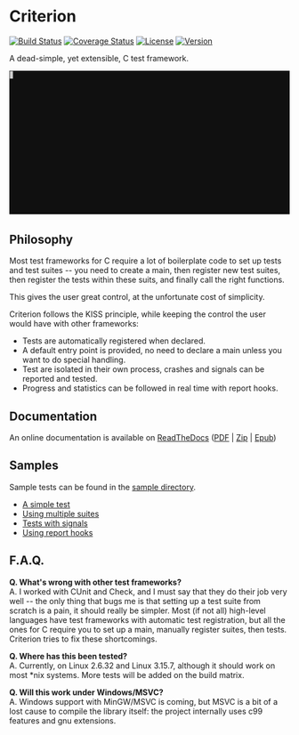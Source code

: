 
Criterion
=========

[![Build Status](https://travis-ci.org/Snaipe/Criterion.svg?branch=master)](https://travis-ci.org/Snaipe/Criterion) 
[![Coverage Status](https://coveralls.io/repos/Snaipe/Criterion/badge.svg?branch=master)](https://coveralls.io/r/Snaipe/Criterion?branch=master) 
[![License](https://img.shields.io/badge/license-MIT-blue.svg?style=flat)](https://github.com/Snaipe/Criterion/blob/master/LICENSE) 
[![Version](https://img.shields.io/github/tag/Snaipe/Criterion.svg?label=version&style=flat)](https://github.com/Snaipe/Criterion/releases) 

A dead-simple, yet extensible, C test framework.

![Screencast](./doc/screencast.gif)

## Philosophy

Most test frameworks for C require a lot of boilerplate code to
set up tests and test suites -- you need to create a main,
then register new test suites, then register the tests within
these suits, and finally call the right functions.

This gives the user great control, at the unfortunate cost of simplicity.

Criterion follows the KISS principle, while keeping the control
the user would have with other frameworks:

* Tests are automatically registered when declared.
* A default entry point is provided, no need to declare a main
  unless you want to do special handling.
* Test are isolated in their own process, crashes and signals can be
  reported and tested.
* Progress and statistics can be followed in real time with report hooks.

## Documentation

An online documentation is available on [ReadTheDocs][online-docs]
([PDF][pdf-docs] | [Zip][zip-docs] | [Epub][epub-docs])

## Samples

Sample tests can be found in the [sample directory][samples].

* [A simple test][sample-simple]
* [Using multiple suites][sample-suites]
* [Tests with signals][sample-signal]
* [Using report hooks][sample-report]

## F.A.Q.

**Q. What's wrong with other test frameworks?**  
A. I worked with CUnit and Check, and I must say that they do their job
   very well -- the only thing that bugs me is that setting up a test
   suite from scratch is a pain, it should really be simpler. Most
   (if not all) high-level languages have test frameworks with automatic
   test registration, but all the ones for C require you to set up a
   main, manually register suites, then tests. Criterion tries to
   fix these shortcomings.

**Q. Where has this been tested?**  
A. Currently, on Linux 2.6.32 and Linux 3.15.7, although it should work on
   most \*nix systems. More tests will be added on the build matrix.

**Q. Will this work under Windows/MSVC?**  
A. Windows support with MinGW/MSVC is coming, but MSVC is a bit of a lost cause
   to compile the library itself: the project internally uses c99 features and gnu
   extensions.

[online-docs]: http://criterion.readthedocs.org/
[pdf-docs]: http://readthedocs.org/projects/criterion/downloads/pdf/latest/
[zip-docs]: http://readthedocs.org/projects/criterion/downloads/htmlzip/latest/
[epub-docs]: http://readthedocs.org/projects/criterion/downloads/epub/latest/

[samples]: https://github.com/Snaipe/Criterion/tree/master/samples
[sample-simple]: https://github.com/Snaipe/Criterion/blob/master/samples/simple.c
[sample-suites]: https://github.com/Snaipe/Criterion/blob/master/samples/suites.c
[sample-signal]: https://github.com/Snaipe/Criterion/blob/master/samples/signal.c
[sample-report]: https://github.com/Snaipe/Criterion/blob/master/samples/report.c
